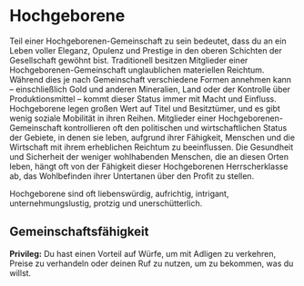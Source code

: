 # Hochgeborene
Teil einer Hochgeborenen-Gemeinschaft zu sein bedeutet, dass du an ein Leben voller Eleganz, Opulenz und Prestige in den oberen Schichten der Gesellschaft gewöhnt bist.
Traditionell besitzen Mitglieder einer Hochgeborenen-Gemeinschaft unglaublichen materiellen Reichtum.
Während dies je nach Gemeinschaft verschiedene Formen annehmen kann – einschließlich Gold und anderen Mineralien, Land oder der Kontrolle über Produktionsmittel – kommt dieser Status immer mit Macht und Einfluss.
Hochgeborene legen großen Wert auf Titel und Besitztümer, und es gibt wenig soziale Mobilität in ihren Reihen.
Mitglieder einer Hochgeborenen-Gemeinschaft kontrollieren oft den politischen und wirtschaftlichen Status der Gebiete, in denen sie leben, aufgrund ihrer Fähigkeit, Menschen und die Wirtschaft mit ihrem erheblichen Reichtum zu beeinflussen.
Die Gesundheit und Sicherheit der weniger wohlhabenden Menschen, die an diesen Orten leben, hängt oft von der Fähigkeit dieser Hochgeborenen Herrscherklasse ab, das Wohlbefinden ihrer Untertanen über den Profit zu stellen.

Hochgeborene sind oft liebenswürdig, aufrichtig, intrigant, unternehmungslustig, protzig und unerschütterlich.

## Gemeinschaftsfähigkeit
**Privileg:** Du hast einen Vorteil auf Würfe, um mit Adligen zu verkehren, Preise zu verhandeln oder deinen Ruf zu nutzen, um zu bekommen, was du willst.

